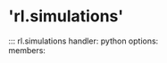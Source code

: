 'rl.simulations'
===============

::: rl.simulations
    handler: python
    options:        
        members:
            